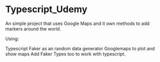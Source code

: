 # Typescript_Udemy

An simple project that uses Google Maps and it own methods to add markers around the world.

Using:

Typescript
Faker as an random data generator
Googlemaps to plot and show maps
Add Faker Types too to work with typescript.
